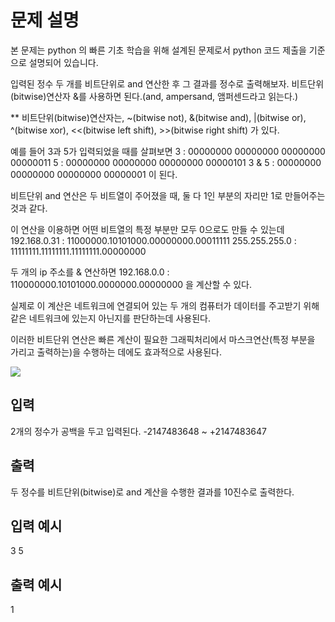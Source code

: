 # 문제 설명

본 문제는 python 의 빠른 기초 학습을 위해 설계된 문제로서 python 코드 제출을 기준으로 설명되어 있습니다.

입력된 정수 두 개를 비트단위로 and 연산한 후 그 결과를 정수로 출력해보자.
비트단위(bitwise)연산자 &를 사용하면 된다.(and, ampersand, 앰퍼센드라고 읽는다.)

\*\* 비트단위(bitwise)연산자는,
~(bitwise not), &(bitwise and), |(bitwise or), ^(bitwise xor),
<<(bitwise left shift), >>(bitwise right shift)
가 있다.

예를 들어 3과 5가 입력되었을 때를 살펴보면
3 : 00000000 00000000 00000000 00000011
5 : 00000000 00000000 00000000 00000101
3 & 5 : 00000000 00000000 00000000 00000001
이 된다.

비트단위 and 연산은 두 비트열이 주어졌을 때,
둘 다 1인 부분의 자리만 1로 만들어주는 것과 같다.

이 연산을 이용하면 어떤 비트열의 특정 부분만 모두 0으로도 만들 수 있는데
192.168.0.31 : 11000000.10101000.00000000.00011111
255.255.255.0 : 11111111.11111111.11111111.00000000

두 개의 ip 주소를 & 연산하면
192.168.0.0 : 110000000.10101000.0000000.00000000 을 계산할 수 있다.

실제로 이 계산은 네트워크에 연결되어 있는 두 개의 컴퓨터가 데이터를 주고받기 위해
같은 네트워크에 있는지 아닌지를 판단하는데 사용된다.

이러한 비트단위 연산은 빠른 계산이 필요한 그래픽처리에서
마스크연산(특정 부분을 가리고 출력하는)을 수행하는 데에도 효과적으로 사용된다.

<img src="https://codeup.kr/upload/pimg6225_1.png">

## 입력

2개의 정수가 공백을 두고 입력된다.
-2147483648 ~ +2147483647

## 출력

두 정수를 비트단위(bitwise)로 and 계산을 수행한 결과를 10진수로 출력한다.

## 입력 예시

3 5

## 출력 예시

1
